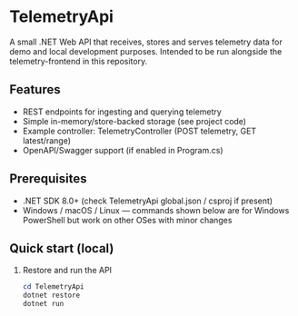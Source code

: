 # TelemetryApi

A small .NET Web API that receives, stores and serves telemetry data for demo and local development purposes. Intended to be run alongside the telemetry-frontend in this repository.

## Features

- REST endpoints for ingesting and querying telemetry
- Simple in-memory/store-backed storage (see project code)
- Example controller: TelemetryController (POST telemetry, GET latest/range)
- OpenAPI/Swagger support (if enabled in Program.cs)

## Prerequisites

- .NET SDK 8.0+ (check TelemetryApi global.json / csproj if present)
- Windows / macOS / Linux — commands shown below are for Windows PowerShell but work on other OSes with minor changes

## Quick start (local)

1. Restore and run the API
   ```powershell
   cd TelemetryApi
   dotnet restore
   dotnet run
   ```

